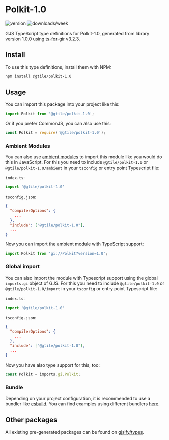
# Polkit-1.0

![version](https://img.shields.io/npm/v/@gtile/polkit-1.0)
![downloads/week](https://img.shields.io/npm/dw/@gtile/polkit-1.0)


GJS TypeScript type definitions for Polkit-1.0, generated from library version 1.0.0 using [ts-for-gir](https://github.com/gjsify/ts-for-gir) v3.2.3.


## Install

To use this type definitions, install them with NPM:
```bash
npm install @gtile/polkit-1.0
```

## Usage

You can import this package into your project like this:
```ts
import Polkit from '@gtile/polkit-1.0';
```

Or if you prefer CommonJS, you can also use this:
```ts
const Polkit = require('@gtile/polkit-1.0');
```

### Ambient Modules

You can also use [ambient modules](https://github.com/gjsify/ts-for-gir/tree/main/packages/cli#ambient-modules) to import this module like you would do this in JavaScript.
For this you need to include `@gtile/polkit-1.0` or `@gtile/polkit-1.0/ambient` in your `tsconfig` or entry point Typescript file:

`index.ts`:
```ts
import '@gtile/polkit-1.0'
```

`tsconfig.json`:
```json
{
  "compilerOptions": {
    ...
  },
  "include": ["@gtile/polkit-1.0"],
  ...
}
```

Now you can import the ambient module with TypeScript support: 

```ts
import Polkit from 'gi://Polkit?version=1.0';
```

### Global import

You can also import the module with Typescript support using the global `imports.gi` object of GJS.
For this you need to include `@gtile/polkit-1.0` or `@gtile/polkit-1.0/import` in your `tsconfig` or entry point Typescript file:

`index.ts`:
```ts
import '@gtile/polkit-1.0'
```

`tsconfig.json`:
```json
{
  "compilerOptions": {
    ...
  },
  "include": ["@gtile/polkit-1.0"],
  ...
}
```

Now you have also type support for this, too:

```ts
const Polkit = imports.gi.Polkit;
```

### Bundle

Depending on your project configuration, it is recommended to use a bundler like [esbuild](https://esbuild.github.io/). You can find examples using different bundlers [here](https://github.com/gjsify/ts-for-gir/tree/main/examples).

## Other packages

All existing pre-generated packages can be found on [gjsify/types](https://github.com/gjsify/types).

